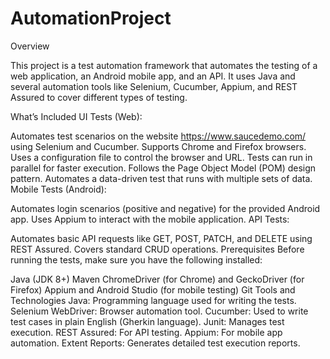 # AutomationProject
Overview

This project is a test automation framework that automates the testing of a web application, an Android mobile app, and an API. It uses Java and several automation tools like Selenium, Cucumber, Appium, and REST Assured to cover different types of testing.

What’s Included
UI Tests (Web):

Automates test scenarios on the website https://www.saucedemo.com/ using Selenium and Cucumber.
Supports Chrome and Firefox browsers.
Uses a configuration file to control the browser and URL.
Tests can run in parallel for faster execution.
Follows the Page Object Model (POM) design pattern.
Automates a data-driven test that runs with multiple sets of data.
Mobile Tests (Android):

Automates login scenarios (positive and negative) for the provided Android app.
Uses Appium to interact with the mobile application.
API Tests:

Automates basic API requests like GET, POST, PATCH, and DELETE using REST Assured.
Covers standard CRUD operations.
Prerequisites
Before running the tests, make sure you have the following installed:

Java (JDK 8+)
Maven
ChromeDriver (for Chrome) and GeckoDriver (for Firefox)
Appium and Android Studio (for mobile testing)
Git
Tools and Technologies
Java: Programming language used for writing the tests.
Selenium WebDriver: Browser automation tool.
Cucumber: Used to write test cases in plain English (Gherkin language).
Junit: Manages test execution.
REST Assured: For API testing.
Appium: For mobile app automation.
Extent Reports: Generates detailed test execution reports.
